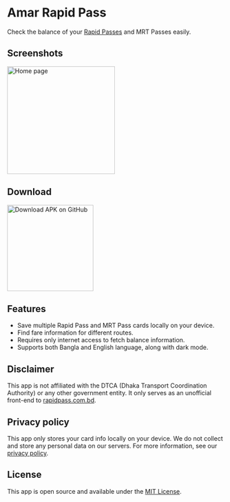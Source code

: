 # Amar Rapid Pass

Check the balance of your [Rapid Passes](https://rapidpass.com.bd) and MRT Passes easily.

## Screenshots
<img src="https://github.com/user-attachments/assets/d414c78a-c673-4c34-803f-a0f00937e0a3" width="250px" alt="Home page">

## Download
<a href="https://github.com/arafatamim/rapid_pass_app/releases/latest/download/amar_rapid_pass.apk">
<img src="https://github.com/user-attachments/assets/9a28d391-a64f-4a52-9f84-be7714bcfe92" width="200px" alt="Download APK on GitHub"></a>

## Features
- Save multiple Rapid Pass and MRT Pass cards locally on your device.
- Find fare information for different routes.
- Requires only internet access to fetch balance information.
- Supports both Bangla and English language, along with dark mode.

## Disclaimer
This app is not affiliated with the DTCA (Dhaka Transport Coordination Authority) or any other government entity. It only serves as an unofficial front-end to [rapidpass.com.bd](https://rapidpass.com.bd).

## Privacy policy
This app only stores your card info locally on your device.  We do not collect and store any personal data on our servers. For more information, see our [privacy policy](privacy-policy.md).

## License
This app is open source and available under the [MIT License](LICENSE).
